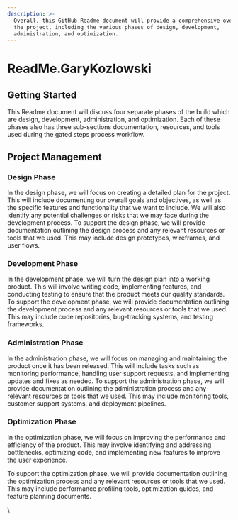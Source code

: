 ```yaml
---
description: >-
  Overall, this GitHub Readme document will provide a comprehensive overview of
  the project, including the various phases of design, development,
  administration, and optimization.
---
```


# ReadMe.GaryKozlowski

## Getting Started

This Readme document will discuss four separate phases of the build which are design, development, administration, and optimization. Each of these phases also has three sub-sections documentation, resources, and tools used during the gated steps process workflow.

## Project Management

### Design Phase

In the design phase, we will focus on creating a detailed plan for the project. This will include documenting our overall goals and objectives, as well as the specific features and functionality that we want to include. We will also identify any potential challenges or risks that we may face during the development process. To support the design phase, we will provide documentation outlining the design process and any relevant resources or tools that we used. This may include design prototypes, wireframes, and user flows.

### Development Phase

In the development phase, we will turn the design plan into a working product. This will involve writing code, implementing features, and conducting testing to ensure that the product meets our quality standards. To support the development phase, we will provide documentation outlining the development process and any relevant resources or tools that we used. This may include code repositories, bug-tracking systems, and testing frameworks.

### Administration Phase

In the administration phase, we will focus on managing and maintaining the product once it has been released. This will include tasks such as monitoring performance, handling user support requests, and implementing updates and fixes as needed. To support the administration phase, we will provide documentation outlining the administration process and any relevant resources or tools that we used. This may include monitoring tools, customer support systems, and deployment pipelines.

### Optimization Phase

In the optimization phase, we will focus on improving the performance and efficiency of the product. This may involve identifying and addressing bottlenecks, optimizing code, and implementing new features to improve the user experience.

To support the optimization phase, we will provide documentation outlining the optimization process and any relevant resources or tools that we used. This may include performance profiling tools, optimization guides, and feature planning documents.

\
